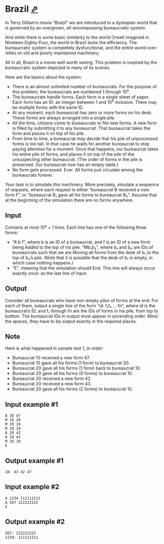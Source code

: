 # Brazil [⬀](https://www.e-olymp.com/en/contests/9571/problems/83967)
In Terry Gilliam’s movie “Brazil” we are introduced to a dystopian world that is governed by an overgrown, all-encompassing bureaucratic system.

And while there is some basic similarity to the world Orwell imagined in Nineteen Eighty-Four, the world in Brazil lacks the efficiency. The bureaucratic system is completely dysfunctional, and the entire world over-relies on old and poorly maintained machinery.

All in all, Brazil is a movie well worth seeing. This problem is inspired by the bureaucratic system depicted in many of its scenes.

Here are the basics about the system:

- There is an almost unlimited number of bureaucrats. For the purpose of this problem, the bureaucrats are numbered 1 through 10⁹.
- The bureaucrats handle forms. Each form is a single sheet of paper. Each form has an ID: an integer between 1 and 10⁹ inclusive. There may be multiple forms with the same ID.
- At any moment, each bureaucrat has zero or more forms on his desk. These forms are always arranged into a single pile.
- All the time, citizens come to bureaucrats to file new forms. A new form is filled by submitting it to any bureaucrat. That bureaucrat takes the form and places it on top of his pile.
- From time to time, a bureaucrat may decide that his pile of unprocessed forms is too tall. In that case he waits for another bureaucrat to stop paying attention for a moment. Once that happens, our bureaucrat takes his entire pile of forms, and places it on top of the pile of the unsuspecting other bureaucrat. (The order of forms in the pile is preserved. Our bureaucrat now has an empty table.)
- No form gets processed. Ever. All forms just circulate among the bureaucrats forever.

Your task is to simulate this machinery. More precisely, simulate a sequence of requests, where each request is either “bureaucrat B received a new form F”, or “bureaucrat B₁ gave all his forms to bureaucrat B₂”. Assume that at the beginning of the simulation there are no forms anywhere.

## Input
Contains at most 10⁵ + 1 lines. Each line has one of the following three forms:

- “A b f”, where b is an ID of a bureaucrat, and f is an ID of a new form being Added to the top of his pile.
“Mb₁b₂”, where b₁ and b₂ are IDs of bureaucrats such that we are Moving all forms from the desk of b₁ to the top of b₂’s pile. (Note that it is possible that the desk of b₁ is empty, in which case nothing happens.)
- “E”, meaning that the simulation should End. This line will always occur exactly once: as the last line of input.

## Output
Consider all bureaucrats who have non-empty piles of forms at the end. For each of them, output a single line of the form “id: f₁f₂ ... fn”, where id is the bureaucrat’s ID, and f₁ through fn are the IDs of forms in his pile, from top to bottom. The bureaucrat IDs in output must appear in ascending order. Mind the spaces, they have to be output exactly in the required places.

## Note
Here is what happened in sample test 1, in order:

- Bureaucrat 10 received a new form 47.
- Bureaucrat 10 gave all his forms (1 form) to bureaucrat 20.
- Bureaucrat 20 gave all his forms (1 form) back to bureaucrat 10.
- Bureaucrat 20 gave all his forms (0 forms) to bureaucrat 10.
- Bureaucrat 20 received a new form 42.
- Bureaucrat 20 received a new form 43.
- Bureaucrat 20 gave all his forms (2 forms) to bureaucrat 10.

## Input example #1
```
A 10 47
M 10 20
M 20 10
M 20 10
A 20 42
A 20 43
M 20 10
E
```

## Output example #1
```
10: 43 42 47
```

## Input example #2
```
A 1234 111111111
A 567 222222222
E
```

## Output example #2
```
567: 222222222
1234: 111111111
```
